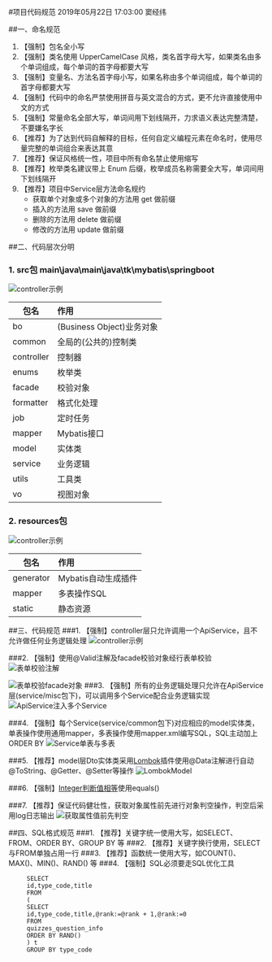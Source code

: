 #项目代码规范
2019年05月22日 17:03:00 窦经纬

##一、命名规范
1. 【强制】包名全小写
2. 【强制】类名使用 UpperCamelCase 风格，类名首字母大写，如果类名由多个单词组成，每个单词的首字母都要大写
3. 【强制】变量名、方法名首字母小写，如果名称由多个单词组成，每个单词的首字母都要大写
4. 【强制】代码中的命名严禁使用拼音与英文混合的方式，更不允许直接使用中文的方式
5. 【强制】常量命名全部大写，单词间用下划线隔开，力求语义表达完整清楚，不要嫌名字长
6. 【推荐】为了达到代码自解释的目标，任何自定义编程元素在命名时，使用尽量完整的单词组合来表达其意
7. 【推荐】保证风格统一性，项目中所有命名禁止使用缩写
8. 【推荐】枚举类名建议带上 Enum 后缀，枚举成员名称需要全大写，单词间用下划线隔开
9. 【推荐】项目中Service层方法命名规约
    - 获取单个对象或多个对象的方法用 get 做前缀
    - 插入的方法用 save 做前缀
    - 删除的方法用 delete 做前缀
    - 修改的方法用 update 做前缀
    
    
    
##二、代码层次分明
### 1. src包 main\java\main\java\tk\mybatis\springboot
![controller示例](images/1.png)

|包名|作用|
|---|:---|
|bo|(Business Object)业务对象|
|common|全局的(公共的)控制类|
|controller|控制器|
|enums|枚举类|
|facade|校验对象|
|formatter|格式化处理|
|job|定时任务|
|mapper|Mybatis接口|
|model|实体类|
|service|业务逻辑|
|utils|工具类|
|vo|视图对象|

### 2. resources包

![controller示例](images/2.png)

|包名|作用|
|---|:---|
|generator|Mybatis自动生成插件|
|mapper|多表操作SQL|
|static|静态资源|

##三、代码规范
###1. 【强制】controller层只允许调用一个ApiService，且不允许做任何业务逻辑处理
![controller示例](images/3.png)

###2. 【强制】使用@Valid注解及facade校验对象经行表单校验
![表单校验注解](images/4.png)

![表单校验facade对象](images/5.png)
###3. 【强制】所有的业务逻辑处理只允许在ApiService层(service/misc包下)，可以调用多个Service配合业务逻辑实现
![ApiService注入多个Service](images/6.png)

###4. 【强制】每个Service(service/common包下)对应相应的model实体类，单表操作使用通用mapper，多表操作使用mapper.xml编写SQL，SQL主动加上ORDER BY
![Service单表与多表](images/7.png)

###5. 【推荐】model层Dto实体类采用[Lombok](https://www.cnblogs.com/heyonggang/p/8638374.html)插件使用@Data注解进行自动@ToString、@Getter、@Setter等操作
![LombokModel](images/8.png)

###6. 【强制】[Integer判断值相等](https://www.cnblogs.com/yecong/p/8316371.html)使用equals()

###7. 【推荐】保证代码健壮性，获取对象属性前先进行对象判空操作，判空后采用log日志输出
![获取属性值前先判空](images/9.png)


##四、SQL格式规范
###1. 【推荐】关键字统一使用大写，如SELECT、FROM、ORDER BY、GROUP BY 等
###2. 【推荐】关键字换行使用，SELECT与FROM单独占用一行
###3. 【推荐】函数统一使用大写，如COUNT()、MAX()、MIN()、RAND() 等
###4. 【强制】SQL必须要走SQL优化工具
```)
     SELECT
     id,type_code,title
     FROM
     (
     SELECT
     id,type_code,title,@rank:=@rank + 1,@rank:=0
     FROM
     quizzes_question_info
     ORDER BY RAND()
     ) t
     GROUP BY type_code
 ```
 